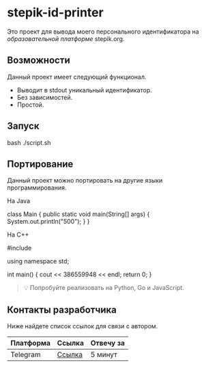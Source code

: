 # stepik-id-printer

Это проект для вывода моего персонального идентификатора на _образовательной платформе_ stepik.org.

## Возможности

Данный проект имеет следующий функционал.

- Выводит в stdout уникальный идентификатор.
- Без зависимостей.
- Простой.

## Запуск

bash ./script.sh

## Портирование

Данный проект можно портировать на другие языки программирования.

На Java

class Main {
    public static void main(String[] args) {
        System.out.println("500");
    }
}

На C++

#include <iostream>

using namespace std;

int main() {
    cout << 386559948 << endl;
    return 0;
}

> 💡 Попробуйте реализовать на Python, Go и JavaScript.

## Контакты разработчика

Ниже найдете список ссылок для связи с автором.

| Платформа | Ссылка                       | Отвечу за |
|-----------|------------------------------|-----------|
| Telegram   | [Ссылка](https://t.me/@DakaSDE) | 5 минут   |
